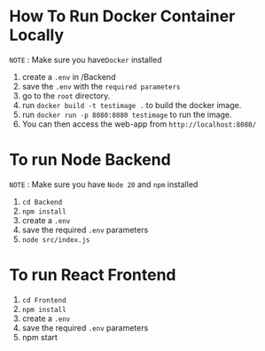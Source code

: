 
# How To Run Docker Container Locally

`NOTE` : Make sure you have`Docker` installed

1. create a `.env` in /Backend
2. save the `.env` with the `required parameters`
3. go to the `root` directory.
4. run `docker build -t testimage .` to build the docker image.
5. run `docker run -p 8080:8080 testimage` to run the image.
6. You can then access the web-app from `http://localhost:8080/`

# To run Node Backend

`NOTE` : Make sure you have `Node 20` and `npm` installed

1. `cd Backend`
2. `npm install`
3. create a `.env`
4. save the required `.env` parameters
5. `node src/index.js`

# To run React Frontend

1. `cd Frontend`
2. `npm install`
3. create a `.env`
4. save the required `.env` parameters
5. npm start